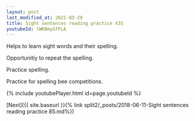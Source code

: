 ```yaml
---
layout: post
last_modified_at: 2021-03-29
title: Sight sentences reading practice 435
youtubeId: lWKBmyGfFLA
---
```

 
 
Helps to learn sight words and their spelling.

Opportunitiy to repeat the spelling. 

Practice spelling. 
 
Practice for spelling bee competitions. 
 
{% include youtubePlayer.html id=page.youtubeId %}
 
 

[Next]({{ site.baseurl }}{% link  split2/_posts/2018-06-11-Sight sentences reading practice 85.md%})
 
